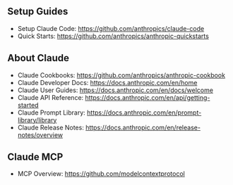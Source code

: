 ## Setup Guides
- Setup Claude Code: https://github.com/anthropics/claude-code
- Quick Starts: https://github.com/anthropics/anthropic-quickstarts

## About Claude
- Claude Cookbooks: https://github.com/anthropics/anthropic-cookbook
- Claude Developer Docs: https://docs.anthropic.com/en/home
- Claude User Guides: https://docs.anthropic.com/en/docs/welcome
- Claude API Reference: https://docs.anthropic.com/en/api/getting-started
- Claude Prompt Library: https://docs.anthropic.com/en/prompt-library/library
- Claude Release Notes: https://docs.anthropic.com/en/release-notes/overview

## Claude MCP
- MCP Overview: https://github.com/modelcontextprotocol
